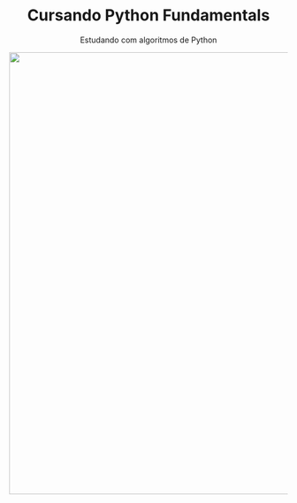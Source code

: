 <div align="center">
  <h1>Cursando Python Fundamentals</h1>
  <p>Estudando com algoritmos de Python</p>
  <img src="https://github.com/user-attachments/assets/8e765b23-e343-4a77-85e5-c437fad8c002" width="800px"/>
</div>

